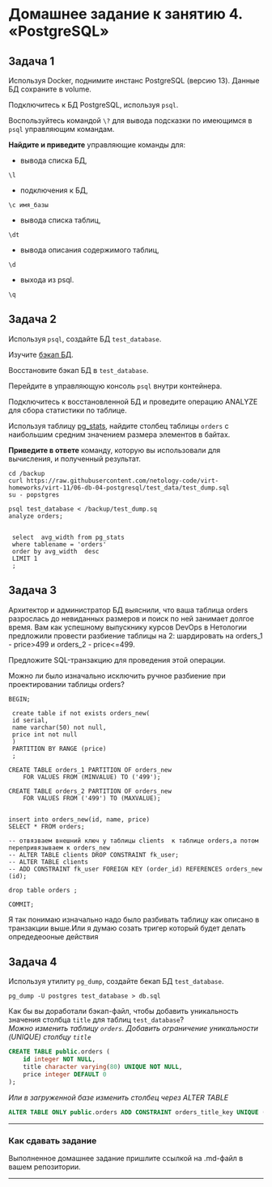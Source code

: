 # Домашнее задание к занятию 4. «PostgreSQL»

## Задача 1

Используя Docker, поднимите инстанс PostgreSQL (версию 13). Данные БД сохраните в volume.

Подключитесь к БД PostgreSQL, используя `psql`.

Воспользуйтесь командой `\?` для вывода подсказки по имеющимся в `psql` управляющим командам.

**Найдите и приведите** управляющие команды для:

- вывода списка БД,
```
\l
```
- подключения к БД,
```
\c имя_базы
```
- вывода списка таблиц,
```
\dt
```
- вывода описания содержимого таблиц,
```
\d
```
- выхода из psql.
```
\q
```
## Задача 2

Используя `psql`, создайте БД `test_database`.

Изучите [бэкап БД](https://github.com/netology-code/virt-homeworks/tree/virt-11/06-db-04-postgresql/test_data).

Восстановите бэкап БД в `test_database`.

Перейдите в управляющую консоль `psql` внутри контейнера.

Подключитесь к восстановленной БД и проведите операцию ANALYZE для сбора статистики по таблице.

Используя таблицу [pg_stats](https://postgrespro.ru/docs/postgresql/12/view-pg-stats), найдите столбец таблицы `orders` 
с наибольшим средним значением размера элементов в байтах.

**Приведите в ответе** команду, которую вы использовали для вычисления, и полученный результат.

```
cd /backup
curl https://raw.githubusercontent.com/netology-code/virt-homeworks/virt-11/06-db-04-postgresql/test_data/test_dump.sql
su - popstgres

psql test_database < /backup/test_dump.sq
analyze orders;


 select  avg_width from pg_stats 
 where tablename = 'orders' 
 order by avg_width  desc
 LIMIT 1
 ;
```



## Задача 3

Архитектор и администратор БД выяснили, что ваша таблица orders разрослась до невиданных размеров и
поиск по ней занимает долгое время. Вам как успешному выпускнику курсов DevOps в Нетологии предложили
провести разбиение таблицы на 2: шардировать на orders_1 - price>499 и orders_2 - price<=499.

Предложите SQL-транзакцию для проведения этой операции.

Можно ли было изначально исключить ручное разбиение при проектировании таблицы orders?

```
BEGIN;

 create table if not exists orders_new(
 id serial,
 name varchar(50) not null,
 price int not null
 )
 PARTITION BY RANGE (price)
 ;

CREATE TABLE orders_1 PARTITION OF orders_new
    FOR VALUES FROM (MINVALUE) TO ('499');

CREATE TABLE orders_2 PARTITION OF orders_new
    FOR VALUES FROM ('499') TO (MAXVALUE);


insert into orders_new(id, name, price)
SELECT * FROM orders;

-- отвязваем внешний ключ у таблицы clients  к таблице orders,а потом перепривязываем к orders_new
-- ALTER TABLE clients DROP CONSTRAINT fk_user;
-- ALTER TABLE clients
-- ADD CONSTRAINT fk_user FOREIGN KEY (order_id) REFERENCES orders_new (id); 

drop table orders ;

COMMIT; 

```

Я так понимаю изначально надо было разбивать таблицу как описано  в транзакции выше.Или я думаю созать тригер который будет делать опредедеооные действия

## Задача 4

Используя утилиту `pg_dump`, создайте бекап БД `test_database`.
```shell
pg_dump -U postgres test_database > db.sql
```
Как бы вы доработали бэкап-файл, чтобы добавить уникальность значения столбца `title` для таблиц `test_database`?  
*Можно изменить таблицу `orders`. Добавить ограничение уникальности (UNIQUE) столбцу `title`*
```sql
CREATE TABLE public.orders (
    id integer NOT NULL,
    title character varying(80) UNIQUE NOT NULL,
    price integer DEFAULT 0
);
```
*Или в загруженной базе изменить столбец через ALTER TABLE*
```sql
ALTER TABLE ONLY public.orders ADD CONSTRAINT orders_title_key UNIQUE (title);
```
---

### Как cдавать задание

Выполненное домашнее задание пришлите ссылкой на .md-файл в вашем репозитории.

---

